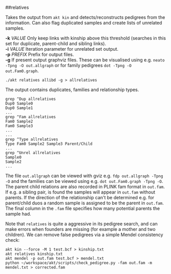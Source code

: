 ##relatives

Takes the output from `akt kin` and detects/reconstructs pedigrees from the information. Can also flag duplicated samples and create lists of unrelated samples.

**-k** *VALUE* Only keep links with kinship above this threshold (searches in this set for duplicate, parent-child and sibling links).  
**-i** *VALUE* Iteration parameter for unrelated set output.  
**-p** *PREFIX* Prefix for output files.  
**-g** If present output graphviz files. These can be visualised using e.g. `neato -Tpng -O out.allgraph` or for family pedigrees `dot -Tpng -O out.Fam0.graph`.  

```
./akt relatives allibd -g > allrelatives
```

The output contains duplicates, families and relationship types.

```
grep ^Dup allrelatives
Dup0 Sample0
Dup0 Sample1
...
grep ^Fam allrelatives
Fam0 Sample2
Fam0 Sample3
...
...
grep ^Type allrelatives
Type Fam0 Sample2 Sample3 Parent/Child
...
grep ^Unrel allrelatives
Sample0
Sample2
...
```

The file `out.allgraph` can be viewed with gviz e.g. `fdp out.allgraph -Tpng -O` and the families can be viewed using 
e.g. `dot out.Fam0.graph -Tpng -O`. The parent child relations are also recorded in PLINK fam format in `out.fam`. If
e.g. a sibling pair, is found the samples will appear in `out.fam` without parents. If the direction of the relationship
can't be determined e.g. for parent/child duos a random sample is assigned to be the parent in `out.fam`. The final column
in the `.fam` file specifies how many potential parents the sample had.

Note that `relatives` is quite a aggressive in its pedigree search, and can make errors when founders 
are missing (for example a mother and two children). We can remove false pedigrees via a simple Mendel consistency check:

```
akt kin --force -M 1 test.bcf > kinship.txt
akt relatives kinship.txt
akt mendel -p out.fam test.bcf > mendel.txt
python ~/workspace/akt/scripts/check_pedigree.py -fam out.fam -m mendel.txt > corrected.fam
``` 
